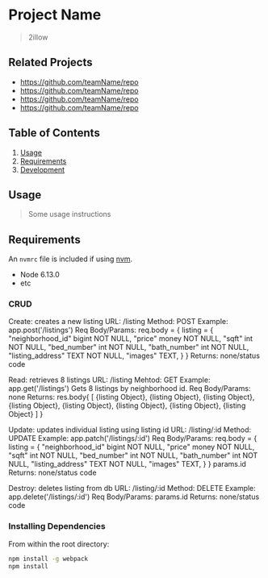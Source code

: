 # Project Name

> 2illow

## Related Projects

  - https://github.com/teamName/repo
  - https://github.com/teamName/repo
  - https://github.com/teamName/repo
  - https://github.com/teamName/repo

## Table of Contents

1. [Usage](#Usage)
1. [Requirements](#requirements)
1. [Development](#development)

## Usage

> Some usage instructions

## Requirements

An `nvmrc` file is included if using [nvm](https://github.com/creationix/nvm).

- Node 6.13.0
- etc

### CRUD

Create: creates a new listing
URL: /listing
Method: POST
Example: app.post('/listings')
Req Body/Params: req.body = {
  listing = {
    "neighborhood_id" bigint NOT NULL,
    "price" money NOT NULL,
    "sqft" int NOT NULL,
    "bed_number" int NOT NULL,
    "bath_number" int NOT NULL,
    "listing_address" TEXT NOT NULL,
    "images" TEXT,
  }
}
Returns: none/status code

Read: retrieves 8 listings
URL: /listing
Mehtod: GET
Example: app.get('/listings') Gets 8 listings by neighborhood id.
Req Body/Params: none
Returns: res.body{
  [
   {listing Object}, 
   {listing Object},
   {listing Object},
   {listing Object}, 
   {listing Object},
   {listing Object},
   {listing Object},
   {listing Object}
  ]
}

Update: updates individual listing using listing id
URL: /listing/:id
Method: UPDATE
Example: app.patch('/listings/:id')
Req Body/Params: req.body = {
  listing = {
    "neighborhood_id" bigint NOT NULL,
    "price" money NOT NULL,
    "sqft" int NOT NULL,
    "bed_number" int NOT NULL,
    "bath_number" int NOT NULL,
    "listing_address" TEXT NOT NULL,
    "images" TEXT,
  }
}
params.id
Returns: none/status code

Destroy: deletes listing from db
URL: /listing/:id
Method: DELETE
Example: app.delete('/listings/:id')
Req Body/Params: params.id
Returns: none/status code

### Installing Dependencies

From within the root directory:

```sh
npm install -g webpack
npm install
```

### 